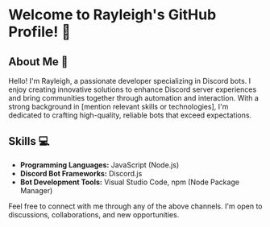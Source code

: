 # Welcome to Rayleigh's GitHub Profile! 👋

## About Me 💬

Hello! I'm Rayleigh, a passionate developer specializing in Discord bots. I enjoy creating innovative solutions to enhance Discord server experiences and bring communities together through automation and interaction. With a strong background in [mention relevant skills or technologies], I'm dedicated to crafting high-quality, reliable bots that exceed expectations.

## Skills 💻

- **Programming Languages:** JavaScript (Node.js)
- **Discord Bot Frameworks:** Discord.js
- **Bot Development Tools:** Visual Studio Code, npm (Node Package Manager)

Feel free to connect with me through any of the above channels. I'm open to discussions, collaborations, and new opportunities.
